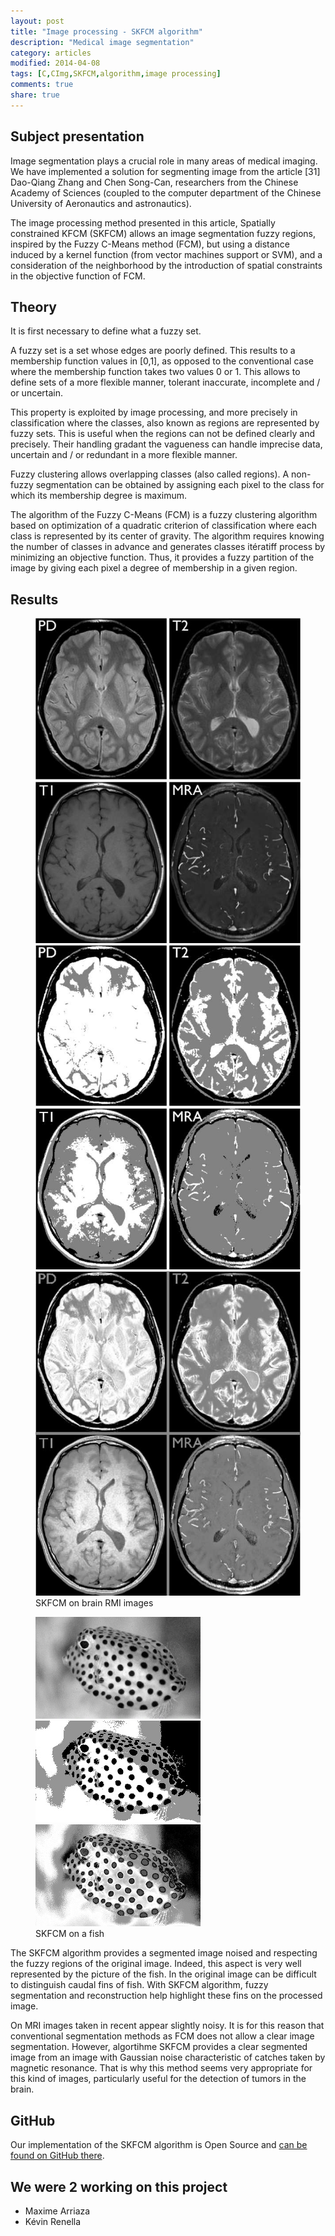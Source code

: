 ```yaml
---
layout: post
title: "Image processing - SKFCM algorithm"
description: "Medical image segmentation"
category: articles
modified: 2014-04-08
tags: [C,CImg,SKFCM,algorithm,image processing]
comments: true
share: true
---
```


## Subject presentation

Image segmentation plays a crucial role in many areas of medical imaging. We have implemented a solution for segmenting image from the article [31] Dao-Qiang Zhang and Chen Song-Can, researchers from the Chinese Academy of Sciences (coupled to the computer department of the Chinese University of Aeronautics and astronautics).

The image processing method presented in this article, Spatially constrained KFCM (SKFCM) allows an image segmentation fuzzy regions, inspired by the Fuzzy C-Means method (FCM), but using a distance induced by a kernel function (from vector machines support or SVM), and a consideration of the neighborhood by the introduction of spatial constraints in the objective function of FCM.

## Theory

It is first necessary to define what a fuzzy set.

A fuzzy set is a set whose edges are poorly defined. This results to a membership function values in [0,1], as opposed to the conventional case where the membership function takes two values 0 or 1. This allows to define sets of a more flexible manner, tolerant inaccurate, incomplete and / or uncertain.

This property is exploited by image processing, and more precisely in classification where the classes, also known as regions are represented by fuzzy sets. This is useful when the regions can not be defined clearly and precisely. Their handling gradant the vagueness can handle imprecise data, uncertain and / or redundant in a more flexible manner.

Fuzzy clustering allows overlapping classes (also called regions). A non-fuzzy segmentation can be obtained by assigning each pixel to the class for which its membership degree is maximum.

The algorithm of the Fuzzy C-Means (FCM) is a fuzzy clustering algorithm based on optimization of a quadratic criterion of classification where each class is represented by its center of gravity. The algorithm requires knowing the number of classes in advance and generates classes itératiff process by minimizing an objective function. Thus, it provides a fuzzy partition of the image by giving each pixel a degree of membership in a given region.

## Results

<div class="zoom-gallery">
    <figure class="third">
        <a href="/images/skfcm-algorithm/brain.jpg"><img src="/images/skfcm-algorithm/brain-small.jpg" /></a>
        <a href="/images/skfcm-algorithm/brain-exclusive.jpg"><img src="/images/skfcm-algorithm/brain-exclusive-small.jpg" /></a>
        <a href="/images/skfcm-algorithm/brain-shared.jpg"><img src="/images/skfcm-algorithm/brain-shared-small.jpg" /></a>
        <figcaption>SKFCM on brain RMI images</figcaption>
    </figure>
</div>

<div class="zoom-gallery">
    <figure class="third">
        <a href="/images/skfcm-algorithm/fish.jpg"><img src="/images/skfcm-algorithm/fish.jpg" /></a>
        <a href="/images/skfcm-algorithm/fish-exclusive.jpg"><img src="/images/skfcm-algorithm/fish-exclusive.jpg" /></a>
        <a href="/images/skfcm-algorithm/fish-shared.jpg"><img src="/images/skfcm-algorithm/fish-shared.jpg" /></a>
        <figcaption>SKFCM on a fish</figcaption>
    </figure>
</div>

The SKFCM algorithm provides a segmented image noised and respecting the fuzzy regions of the original image. Indeed, this aspect is very well represented by the picture of the fish. In the original image can be difficult to distinguish caudal fins of fish. With SKFCM algorithm, fuzzy segmentation and reconstruction help highlight these fins on the processed image.

On MRI images taken in recent appear slightly noisy. It is for this reason that conventional segmentation methods as FCM does not allow a clear image segmentation. However, algortihme SKFCM provides a clear segmented image from an image with Gaussian noise characteristic of catches taken by magnetic resonance. That is why this method seems very appropriate for this kind of images, particularly useful for the detection of tumors in the brain.

## GitHub

Our implementation of the SKFCM algorithm is Open Source and [can be found on GitHub there](https://github.com/Drusy/SKFCM-Algorithm).

## We were 2 working on this project

- Maxime Arriaza
- Kévin Renella